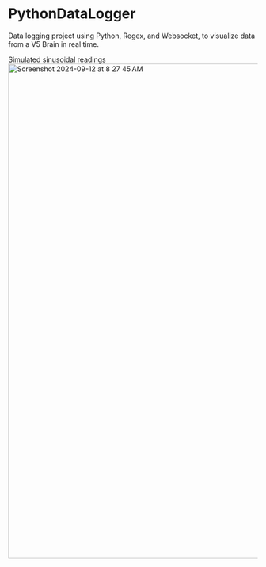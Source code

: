 # PythonDataLogger
Data logging project using Python, Regex, and Websocket, to visualize data from a V5 Brain in real time.


Simulated sinusoidal readings
<img width="1000" alt="Screenshot 2024-09-12 at 8 27 45 AM" src="https://github.com/user-attachments/assets/92f9c701-f5ba-496c-9524-6eb98d641b80">
